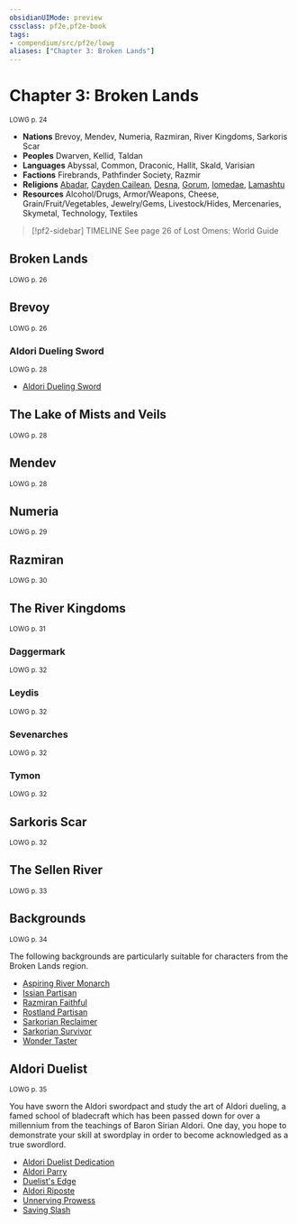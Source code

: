 ```yaml
---
obsidianUIMode: preview
cssclass: pf2e,pf2e-book
tags:
- compendium/src/pf2e/lowg
aliases: ["Chapter 3: Broken Lands"]
---
```

# Chapter 3: Broken Lands
<sup>LOWG p. 24</sup>

- **Nations** Brevoy, Mendev, Numeria, Razmiran, River Kingdoms, Sarkoris Scar
- **Peoples** Dwarven, Kellid, Taldan
- **Languages** Abyssal, Common, Draconic, Hallit, Skald, Varisian
- **Factions** Firebrands, Pathfinder Society, Razmir
- **Religions** [Abadar](/compendium/setting/deities/abadar.md), [Cayden Cailean](/compendium/setting/deities/cayden-cailean.md), [Desna](/compendium/setting/deities/desna.md), [Gorum](/compendium/setting/deities/gorum.md), [Iomedae](/compendium/setting/deities/iomedae.md), [Lamashtu](/compendium/setting/deities/lamashtu.md)
- **Resources** Alcohol/Drugs, Armor/Weapons, Cheese, Grain/Fruit/Vegetables, Jewelry/Gems, Livestock/Hides, Mercenaries, Skymetal, Technology, Textiles

> [!pf2-sidebar] TIMELINE
> See page 26 of Lost Omens: World Guide

## Broken Lands
<sup>LOWG p. 26</sup>

## Brevoy
<sup>LOWG p. 26</sup>

### Aldori Dueling Sword
<sup>LOWG p. 28</sup>

- [Aldori Dueling Sword](../../TTRPGShare_Community_Vaults/Pathfinder_2E/equipment/items/aldori-dueling-sword-lowg.md)

## The Lake of Mists and Veils
<sup>LOWG p. 28</sup>

## Mendev
<sup>LOWG p. 28</sup>

## Numeria
<sup>LOWG p. 29</sup>

## Razmiran
<sup>LOWG p. 30</sup>

## The River Kingdoms
<sup>LOWG p. 31</sup>

### Daggermark
<sup>LOWG p. 32</sup>

### Leydis
<sup>LOWG p. 32</sup>

### Sevenarches
<sup>LOWG p. 32</sup>

### Tymon
<sup>LOWG p. 32</sup>

## Sarkoris Scar
<sup>LOWG p. 32</sup>

## The Sellen River
<sup>LOWG p. 33</sup>

## Backgrounds
<sup>LOWG p. 34</sup>

The following backgrounds are particularly suitable for characters from the Broken Lands region.

- [Aspiring River Monarch](../../TTRPGShare_Community_Vaults/Pathfinder_2E/character/backgrounds/aspiring-river-monarch-lowg.md)
- [Issian Partisan](../../TTRPGShare_Community_Vaults/Pathfinder_2E/character/backgrounds/issian-partisan-lowg.md)
- [Razmiran Faithful](../../TTRPGShare_Community_Vaults/Pathfinder_2E/character/backgrounds/razmiran-faithful-lowg.md)
- [Rostland Partisan](../../TTRPGShare_Community_Vaults/Pathfinder_2E/character/backgrounds/rostland-partisan-lowg.md)
- [Sarkorian Reclaimer](../../TTRPGShare_Community_Vaults/Pathfinder_2E/character/backgrounds/sarkorian-reclaimer-lowg.md)
- [Sarkorian Survivor](../../TTRPGShare_Community_Vaults/Pathfinder_2E/character/backgrounds/sarkorian-survivor-lowg.md)
- [Wonder Taster](../../TTRPGShare_Community_Vaults/Pathfinder_2E/character/backgrounds/wonder-taster-lowg.md)

## Aldori Duelist
<sup>LOWG p. 35</sup>

You have sworn the Aldori swordpact and study the art of Aldori dueling, a famed school of bladecraft which has been passed down for over a millennium from the teachings of Baron Sirian Aldori. One day, you hope to demonstrate your skill at swordplay in order to become acknowledged as a true swordlord.

- [Aldori Duelist Dedication](/compendium/feats/aldori-duelist-dedication-lowg.md)
- [Aldori Parry](/compendium/feats/aldori-parry-lowg.md)
- [Duelist's Edge](/compendium/feats/duelists-edge-lowg.md)
- [Aldori Riposte](/compendium/feats/aldori-riposte-lowg.md)
- [Unnerving Prowess](/compendium/feats/unnerving-prowess-lowg.md)
- [Saving Slash](/compendium/feats/saving-slash-lowg.md)